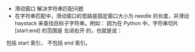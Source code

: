 + 滑动窗口 解决字符串匹配问题
+ 在字符串匹配中，滑动窗口的思路是固定窗口大小为 needle 的长度，并滑动 haystack 来查找目标子字符串。例如：
因为在 Python 中，字符串切片 [start:end] 的范围是 左闭右开 的，也就是说：

包括 start 索引，
不包括 end 索引。
